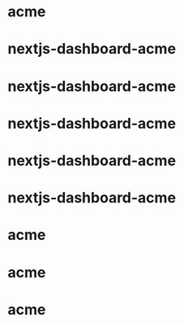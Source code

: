 # acme
# nextjs-dashboard-acme
# nextjs-dashboard-acme
# nextjs-dashboard-acme
# nextjs-dashboard-acme
# nextjs-dashboard-acme
# acme
# acme
# acme
